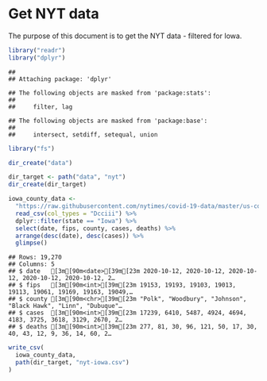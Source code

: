 Get NYT data
================

The purpose of this document is to get the NYT data - filtered for Iowa.

``` r
library("readr")
library("dplyr")
```

    ## 
    ## Attaching package: 'dplyr'

    ## The following objects are masked from 'package:stats':
    ## 
    ##     filter, lag

    ## The following objects are masked from 'package:base':
    ## 
    ##     intersect, setdiff, setequal, union

``` r
library("fs")
```

``` r
dir_create("data")

dir_target <- path("data", "nyt")
dir_create(dir_target)
```

``` r
iowa_county_data <- 
  "https://raw.githubusercontent.com/nytimes/covid-19-data/master/us-counties.csv" %>%
  read_csv(col_types = "Dcciii") %>%
  dplyr::filter(state == "Iowa") %>%
  select(date, fips, county, cases, deaths) %>%
  arrange(desc(date), desc(cases)) %>%
  glimpse()
```

    ## Rows: 19,270
    ## Columns: 5
    ## $ date   [3m[90m<date>[39m[23m 2020-10-12, 2020-10-12, 2020-10-12, 2020-10-12, 2020-10-12, 2…
    ## $ fips   [3m[90m<int>[39m[23m 19153, 19193, 19103, 19013, 19113, 19061, 19169, 19163, 19049,…
    ## $ county [3m[90m<chr>[39m[23m "Polk", "Woodbury", "Johnson", "Black Hawk", "Linn", "Dubuque"…
    ## $ cases  [3m[90m<int>[39m[23m 17239, 6410, 5487, 4924, 4694, 4183, 3725, 3618, 3129, 2670, 2…
    ## $ deaths [3m[90m<int>[39m[23m 277, 81, 30, 96, 121, 50, 17, 30, 40, 43, 12, 9, 36, 14, 60, 2…

``` r
write_csv(
  iowa_county_data,
  path(dir_target, "nyt-iowa.csv")
)
```
